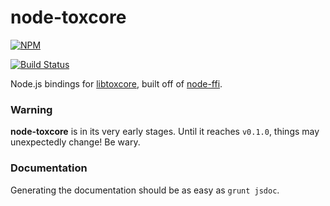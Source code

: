 node-toxcore
============

[![NPM](https://nodei.co/npm/toxcore.png)](https://nodei.co/npm/toxcore/)

[![Build Status](https://secure.travis-ci.org/saneki/node-toxcore.png)](http://travis-ci.org/saneki/node-toxcore)

Node.js bindings for [libtoxcore], built off of [node-ffi].


### Warning

**node-toxcore** is in its very early stages. Until it reaches `v0.1.0`,
things may unexpectedly change! Be wary.


### Documentation

Generating the documentation should be as easy as `grunt jsdoc`.


[libtoxcore]:https://github.com/irungentoo/toxcore
[node-ffi]:https://github.com/node-ffi/node-ffi
